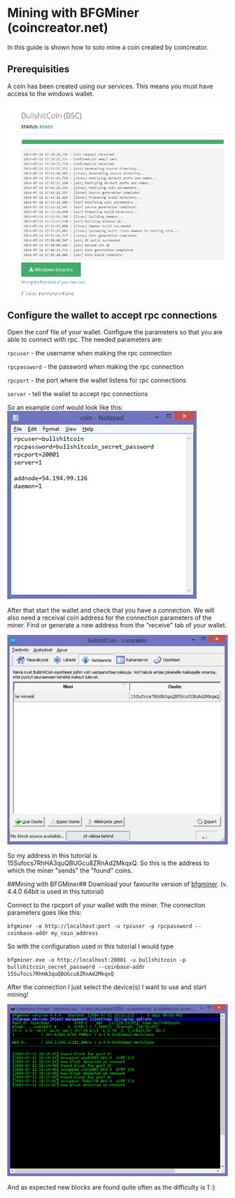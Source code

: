 # Mining with BFGMiner (coincreator.net) #
In this guide is shown how to solo mine a coin created by coincreator.

## Prerequisities ##

A coin has been created using our services. This means you must have access to the windows wallet.

![](BullshitCoinReady.png)


## Configure the wallet to accept rpc connections ##

Open the conf file of your wallet. Configure the parameters so that you are able to connect with rpc. The needed parameters are:

`rpcuser` - the username when making the rpc connection

`rpcpassword` - the password when making the rpc connection

`rpcport` - the port where the wallet listens for rpc connections

`server` - tell the wallet to accept rpc connections

So an example conf would look like this:
![](ExampleConf.png)

After that start the wallet and check that you have a connection. We will also need a receival coin address for the connection parameters of the miner. Find or generate a new address from the "receive" tab of your wallet. 

![](ReceiveAddress.png)

So my address in this tutorial is 15Sufocs7RhHA3quQBUGcu8ZRnAd2MkqxQ. So this is the address to which the miner "sends" the "found" coins.

##Mining with BFGMiner##
Download your favourite version of [bfgminer](http://bfgminer.org). (v. 4.4.0 64bit is used in this tutorial)

Connect to the rpcport of your wallet with the miner. The connection parameters goes like this:

    bfgminer -o http://localhost:port -u rpcuser -p rpcpassword --coinbase-addr my_coin_address

So with the configuration used in this tutorial I would type

    bfgminer.exe -o http://localhost:20001 -u bullshitcoin -p bullshitcoin_secret_password --coinbase-addr 15Sufocs7RhHA3quQBUGcu8ZRnAd2MkqxQ


After the connection I just select the device(s) I want to use and start mining!

![](BfgminerMining.png)

And as expected new blocks are found quite often as the difficulty is 1 :)